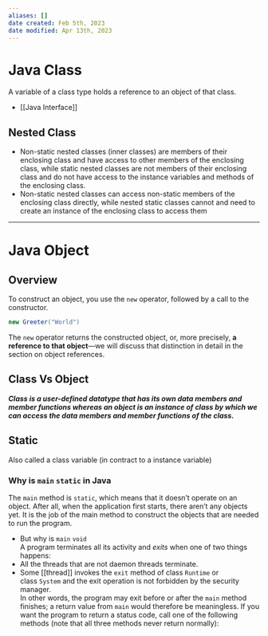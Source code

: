 ```yaml
---
aliases: []
date created: Feb 5th, 2023
date modified: Apr 13th, 2023
---
```


# Java Class
A variable of a class type holds a reference to an object of that class.

- [[Java Interface]]

## Nested Class
- Non-static nested classes (inner classes) are members of their enclosing class and have access to other members of the enclosing class, while static nested classes are not members of their enclosing class and do not have access to the instance variables and methods of the enclosing class.
- Non-static nested classes can access non-static members of the enclosing class directly, while nested static classes cannot and need to create an instance of the enclosing class to access them

___

# Java Object

## Overview
To construct an object, you use the `new` operator, followed by a call to the constructor. 

```java
new Greeter("World")
```

The `new` operator returns the constructed object, or, more precisely, **a reference to that object**—we will discuss that distinction in detail in the section on object references.

## Class Vs Object
**_Class is a user-defined datatype that has its own data members and member functions whereas an object is an instance of class by which we can access the data members and member functions of the class._**

## Static
Also called a class variable (in contract to a instance variable)

### Why is `main` `static` in Java
The `main` method is `static`, which means that it doesn’t operate on an object. After all, when the application first starts, there aren’t any objects yet. It is the job of the main method to construct the objects that are needed to run the program.

- But why is `main` `void`  
A program terminates all its activity and _exits_ when one of two things happens:
- All the threads that are not daemon threads terminate.
- Some [[thread]] invokes the `exit` method of class `Runtime` or class `System` and the exit operation is not forbidden by the security manager.  
In other words, the program may exit before or after the `main` method finishes; a return value from `main` would therefore be meaningless. If you want the program to return a status code, call one of the following methods (note that all three methods never return normally):

